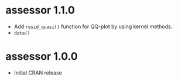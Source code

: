 # assessor 1.1.0

* Add `resid_quasi()` function for QQ-plot by using kernel methods. 
* `data()`

# assessor 1.0.0

* Initial CRAN release
